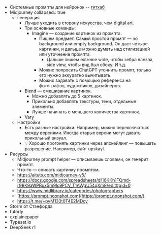 - Системные промпты для нейронок -- [гитхаб](https://github.com/x1xhlol/v0-system-prompts-and-models)
- Midjourney
  collapsed:: true
	- Генерация
		- Лучше уходить в сторону искусства, чем digital art.
		- Три основные команды:
			- Imagine — создание картинок из промпта.
				- Пишем предмет. Самый простой промпт — no background или empty background. Он даст четыре картинки, и дальше можно думать над стилизацией или уточнение промпта.
					- Дальше пишем extreme wide, чтобы зебра влезла, side view, чтобы вид был сбоку. И т.д.
				- Можно попросить ChatGPT уточнить промпт, только его нужно аккуратно вычитывать.
				- Можно задавать с помощью референса на фотографов, художников, дизайнеров.
		- Blend — смешивание картинок.
			- Можно добавлять до 5 картинок.
			- Прикольно добавлять текстуры, тени, отдельные элементы.
			- Лучше начинать с меньшего количества картинок.
		- Vary
	- Настройки
		- Есть разные настройки. Например, можно переключаться между версиями. Иногда старые версии могут давать прикольный визуал.
		- 💡 Хорошо прогонять картинки через апскейлинг — повышать разрешение. Например, сайт upskayl.
- Ресурсы
	- Midjourney prompt helper — описываешь словами, он генерит промпт.
	- Что-то — описать картинку промптом.
	- https://aituts.com/midjourney-v5/
	- https://docs.google.com/spreadsheets/d/16KKh1FQmd-r98K9aWPBux5m9lc9PCV_T1AWgU54qXm8/edit#gid=0
	- https://www.midlibrary.io/categories/photographers
	- [https://prompt.noonshot.com](https://prompt.noonshot.com/)
	- https://t.me/+pyM133t0T4E2MDcy
- Storm от Стэнфорда
- tutorly
- explainepaper
- Typeset.io
- DeepSeek r1